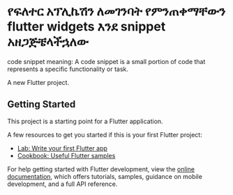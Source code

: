 # የፍለተር አፕሊኬሽን ለመገንባት የምንጠቀማቸውን flutter widgets እንደ snippet አዘጋጅቼላችኋለው

code snippet meaning: A code snippet is a small portion of code that represents a specific functionality or task.





A new Flutter project.

## Getting Started

This project is a starting point for a Flutter application.

A few resources to get you started if this is your first Flutter project:

- [Lab: Write your first Flutter app](https://docs.flutter.dev/get-started/codelab)
- [Cookbook: Useful Flutter samples](https://docs.flutter.dev/cookbook)

For help getting started with Flutter development, view the
[online documentation](https://docs.flutter.dev/), which offers tutorials,
samples, guidance on mobile development, and a full API reference.
